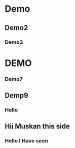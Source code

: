 # Demo
## Demo2
### Demo3
# DEMO
### Demo7
## Demp9
### Hello 
## Hii Muskan this side
### Hello I Have seen

